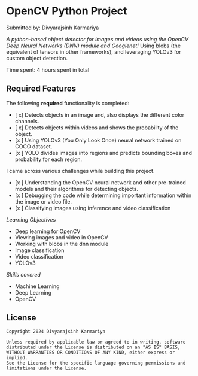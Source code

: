 # OpenCV Python Project

Submitted by: Divyarajsinh Karmariya

*A python-based object detector for images and videos using the OpenCV Deep Neural Networks (DNN) module and Googlenet!*
Using blobs (the equivalent of tensors in other frameworks), and leveraging YOLOv3 for custom object detection.

Time spent: 4 hours spent in total

## Required Features

The following **required** functionality is completed:

- [ x] Detects objects in an image and, also displays the different color channels.
- [ x] Detects objects within videos and shows the probability of the object.
- [x ] Using YOLOv3 (You Only Look Once) neural network trained on COCO dataset.
- [x ] YOLO divides images into regions and predicts bounding boxes and probability for each region.
 


I came across various challenges while building this project.
- [x ] Understanding the OpenCV neural network and other pre-trained models and their algorithms for detecting objects.
- [x ] Debugging the code while determining important information within the image or video file.
- [x ] Classifying images using inference and video classification

*Learning Objectives*
- Deep learning for OpenCV
- Viewing images and video in OpenCV
- Working with blobs in the dnn module
- Image classification
- Video classification
- YOLOv3

*Skills covered*
- Machine Learning
- Deep Learning
- OpenCV

  
## License

    Copyright 2024 Divyarajsinh Karmariya

    Unless required by applicable law or agreed to in writing, software
    distributed under the License is distributed on an "AS IS" BASIS,
    WITHOUT WARRANTIES OR CONDITIONS OF ANY KIND, either express or implied.
    See the License for the specific language governing permissions and
    limitations under the License.
